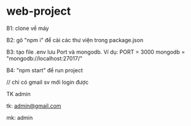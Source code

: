 # web-project
B1: clone về máy

B2: gõ "npm i" để cài các thư viện trong package.json

B3: tạo file .env lưu Port và mongodb.
Ví dụ: PORT = 3000
mongodb = "mongodb://localhost:27017/<dbName>"

B4: "npm start" để run project

// chỉ có gmail sv mới login được

TK admin

tk: admin@gmail.com

mk: admin
